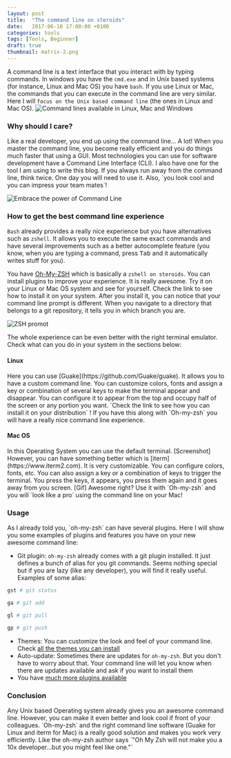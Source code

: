 ```yaml
---
layout: post
title:  "The command line on steroids"
date:   2017-06-10 17:00:00 +0100
categories: tools
tags: [Tools, Beginner]
draft: true
thumbnail: matrix-2.png
---
```

A command line is a text interface that you interact with by typing commands.
In windows you have the `cmd.exe` and in Unix based systems (for instance, Linux and Mac OS) you have `bash`.
If you use Linux or Mac, the commands that you can execute in the command line
are very similar.
Here I will `focus on the Unix based command line` (the ones in Linux and Mac OS).
![Command lines available in Linux, Mac and Windows]({{site.baseurl}}/assets/images/posts/command_line/all_command_lines.png)

<h3>
	Why should I care?
</h3>
Like a real developer, you end up using the command line... A lot!
When you master the command line, you become really efficient and you do things much faster that using a GUI.
Most technologies you can use for software development have a Command Line Interface (CLI). I also have one for the tool I am using to write this blog.
If you always run away from the command line, think twice. 
One day you will need to use it.
Also, `you look cool and you can impress your team mates`!

![Embrace the power of Command Line]({{site.baseurl}}/assets/images/posts/command_line/embrace-command-line.jpg)


<h3> 
	How to get the best command line experience
</h3>

`Bash` already provides a really nice experience but you have alternatives such as `zshell`.
It allows you to execute the same exact commands and have several improvements such as a better autocomplete feature (you know, when you are typing a command, press <kbd>Tab</kbd> and it automatically writes stuff for you).

You have [Oh-My-ZSH](https://github.com/robbyrussell/oh-my-zsh) 
which is basically a `zshell on steroids`.
You can install plugins to improve your experience.
It is really awesome.
Try it on your Linux or Mac OS system and see for yourself.
Check the link to see how to install it on your system.
After you install it, you can notice that your command line prompt is different. When you navigate to a directory that belongs to a git repository, it tells you in which branch you are.

![ZSH promot]({{site.baseurl}}/assets/images/posts/command_line/zsh_prompt.png)


The whole experience can be even better with the right terminal emulator.
Check what can you do in your system in the sections below:

<h4>
	Linux
</h4>
Here you can use [Guake](https://github.com/Guake/guake).
It allows you to have a custom command line. You can customize colors, fonts and assign a key or combination of several keys to make the terminal appear and disappear. 
You can configure it to appear from the top and occupy half of the screen or any portion you want.
`Check the link to see how you can install it on your distribution` !
If you have this along with `Oh-my-zsh` you will have a really nice command line experience.

<h4>
	Mac OS
</h4>
In this Operating System you can use the default terminal.
[Screenshot]
However, you can have something better which is [iterm](https://www.iterm2.com).
It is very customizable. You can configure colors, fonts, etc. You can also assign a key or a combination of keys to trigger the terminal.
You press the keys, it appears, you press them again and it goes away from you screen.
[Gif]
Awesome right?
Use it with `Oh-my-zsh` and you will `look like a pro` using the command line on your Mac!

<h3>
	Usage
</h3>
As I already told you, `oh-my-zsh` can have several plugins.
Here I will show you some examples of plugins and features you have on your new awesome command line:

- Git plugin: `oh-my-zsh` already comes with a git plugin installed.
It just defines a bunch of alias for you git commands. Seems nothing special but if you are lazy (like any developer), you will find it really useful.
Examples of some alias: 
```bash
gst # git status
```
```bash
ga # git add
```
```bash
gl # git pull
```
```bash
gp # git push
```

- Themes: You can customize the look and feel of your command line. Check [all the themes you can install](https://github.com/robbyrussell/oh-my-zsh/tree/master/themes)
- Auto-update: Sometimes there are updates for `oh-my-zsh`. But you don't have to worry about that. Your command line will let you know when there are updates available and ask if you want to install them
- You have [much more plugins available](https://github.com/robbyrussell/oh-my-zsh/tree/master/plugins)

<h3>
	Conclusion
</h3>
Any Unix based Operating system already gives you an awesome command line.
However, you can make it even better and look cool if front of your colleagues.
`Oh-my-zsh` and the right command line software (Guake for Linux and iterm for Mac) is a really good solution and makes you work very efficiently.
Like the oh-my-zsh author says
`"Oh My Zsh will not make you a 10x developer...but you might feel like one."`
